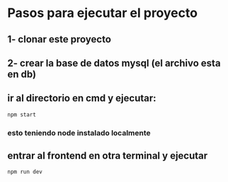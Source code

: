 # Pasos para ejecutar el proyecto


## 1- clonar este proyecto
## 2- crear la base de datos mysql (el archivo esta en db)
## ir al directorio en cmd y ejecutar: 

```cmd
npm start
``` 
### esto teniendo node instalado localmente

## entrar al frontend en otra terminal y ejecutar

```cmd
npm run dev
```